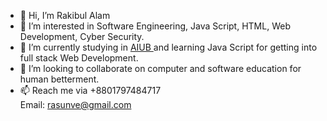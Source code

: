 - 👋 Hi, I’m Rakibul Alam
- 👀 I’m interested in Software Engineering, Java Script, HTML, Web Development, Cyber Security.
- 🌱 I’m currently studying in <a href = "https://www.aiub.edu/">AIUB </a> and learning Java Script for getting into full stack Web Development.
- 💞️ I’m looking to collaborate on computer and software education for human betterment.
- 📫 Reach me via +8801797484717<br>Email: rasunve@gmail.com

<!---
Rakibul-Alam4/Rakibul-Alam4 is a ✨ special ✨ repository because its `README.md` (this file) appears on your GitHub profile.
You can click the Preview link to take a look at your changes.
--->

